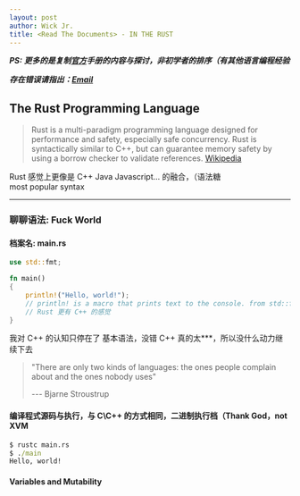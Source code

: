 ```yaml
---
layout: post
author: Wick Jr.
title: <Read The Documents> - IN THE RUST
---
```


***PS: 更多的是复制[官方](https://www.rust-lang.org/learn)手册的内容与探讨，非初学者的排序（有其他语言编程经验***

***存在错误请指出：[Email](mailto:l_.ll@hotmail.com)***
 
## The **Rust** Programming Language

> Rust is a multi-paradigm programming language designed for performance and safety, especially safe concurrency. Rust is syntactically similar to C++, but can guarantee memory safety by using a borrow checker to validate references. [Wikipedia](https://en.wikipedia.org/wiki/Rust_(programming_language))

Rust 感觉上更像是 C++ Java Javascript... 的融合，（语法糖<br>
most popular syntax
<hr>

### 聊聊语法: Fuck World

#### 档案名: main.rs

```rust
use std::fmt;

fn main()
{
    println!("Hello, world!");
    // println! is a macro that prints text to the console. from std::fmt
    // Rust 更有 C++ 的感觉
}
```
我对 C++ 的认知只停在了 基本语法，没错 C++ 真的太\*\*\*，所以没什么动力继续下去

> "There are only two kinds of languages: the ones people complain about and the ones nobody uses"
> 
> --- Bjarne Stroustrup

#### 编译程式源码与执行，与 C\C++ 的方式相同，二进制执行档（Thank God，not XVM
```cmd
$ rustc main.rs
$ ./main
Hello, world!
```
#### Variables and Mutability

```rust
